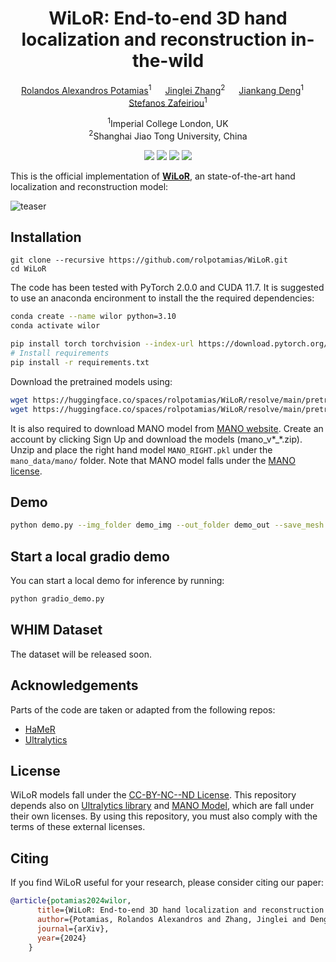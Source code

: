 <div align="center">

# WiLoR: End-to-end 3D hand localization and reconstruction in-the-wild

[Rolandos Alexandros Potamias](https://rolpotamias.github.io)<sup>1</sup> &emsp; [Jinglei Zhang]()<sup>2</sup> &emsp; [Jiankang Deng](https://jiankangdeng.github.io/)<sup>1</sup> &emsp; [Stefanos Zafeiriou](https://www.imperial.ac.uk/people/s.zafeiriou)<sup>1</sup>  

<sup>1</sup>Imperial College London, UK <br>
<sup>2</sup>Shanghai Jiao Tong University, China

<a href='https://rolpotamias.github.io/WiLoR/'><img src='https://img.shields.io/badge/Project-Page-blue'></a>
<a href='https://arxiv.org/abs/'><img src='https://img.shields.io/badge/Paper-arXiv-red'></a>
<a href='https://huggingface.co/spaces/rolpotamias/WiLoR'><img src='https://img.shields.io/badge/%F0%9F%A4%97%20Hugging%20Face-Demo-green'></a>
<a href='https://colab.research.google.com/'><img src='https://colab.research.google.com/assets/colab-badge.svg'></a>
</div>

This is the official implementation of **[WiLoR](https://arc2face.github.io/)**, an state-of-the-art hand localization and reconstruction model:

![teaser](assets/teaser.png)

## Installation
```
git clone --recursive https://github.com/rolpotamias/WiLoR.git
cd WiLoR
```

The code has been tested with PyTorch 2.0.0 and CUDA 11.7. It is suggested to use an anaconda encironment to install the the required dependencies:
```bash
conda create --name wilor python=3.10
conda activate wilor

pip install torch torchvision --index-url https://download.pytorch.org/whl/cu117
# Install requirements
pip install -r requirements.txt
```
Download the pretrained models using: 
```bash
wget https://huggingface.co/spaces/rolpotamias/WiLoR/resolve/main/pretrained_models/detector.pt -P ./pretrained_models/
wget https://huggingface.co/spaces/rolpotamias/WiLoR/resolve/main/pretrained_models/wilor_final.ckpt -P ./pretrained_models/
```
It is also required to download MANO model from [MANO website](https://mano.is.tue.mpg.de). 
Create an account by clicking Sign Up and download the models (mano_v*_*.zip). Unzip and place the right hand model `MANO_RIGHT.pkl` under the `mano_data/mano/` folder. 
Note that MANO model falls under the [MANO license](https://mano.is.tue.mpg.de/license.html).
## Demo
```bash
python demo.py --img_folder demo_img --out_folder demo_out --save_mesh 
```
## Start a local gradio demo
You can start a local demo for inference by running:
```bash
python gradio_demo.py
```
## WHIM Dataset
The dataset will be released soon. 

## Acknowledgements
Parts of the code are taken or adapted from the following repos:
- [HaMeR](https://github.com/geopavlakos/hamer/)
- [Ultralytics](https://github.com/ultralytics/ultralytics)

## License 
WiLoR models fall under the [CC-BY-NC--ND License](./license.txt). This repository depends also on [Ultralytics library](https://github.com/ultralytics/ultralytics) and [MANO Model](https://mano.is.tue.mpg.de/license.html), which are fall under their own licenses. By using this repository, you must also comply with the terms of these external licenses.
## Citing
If you find WiLoR useful for your research, please consider citing our paper:

```bibtex
@article{potamias2024wilor,
      title={WiLoR: End-to-end 3D hand localization and reconstruction in-the-wild},
      author={Potamias, Rolandos Alexandros and Zhang, Jinglei and Deng, Jiankang and Zafeiriou, Stefanos},
      journal={arXiv},
      year={2024}
    }
```

